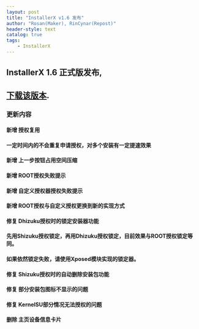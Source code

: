 ```yaml
---
layout: post
title: "InstallerX v1.6 发布"
author: "Rosan(Maker), RinCynar(Repost)"
header-style: text
catalog: true
tags:
    - InstallerX
---
```


## InstallerX 1.6 正式版发布,
## [下载该版本](/file/InstallerX-stable-v1.6.apk).

### 更新内容

#### 新增 授权复用

#### 一定时间内的不会重复申请授权，对多个安装有一定提速效果

#### 新增 上一步按钮占用空间压缩

#### 新增 ROOT授权失败提示

#### 新增 自定义授权器授权失败提示

#### 新增 ROOT授权与自定义授权更换到新的实现方式

#### 修复 Dhizuku授权时的锁定安装器功能

#### 先用Shizuku授权锁定，再用Dhizuku授权锁定，目前效果与ROOT授权锁定等同。

#### 如果依然锁定失败，请使用Xposed模块实现的锁定器。

#### 修复 Shizuku授权时的自动删除安装包功能

#### 修复 部分安装包图标不显示的问题

#### 修复 KernelSU部分情况无法授权的问题

#### 删除 主页设备信息卡片

